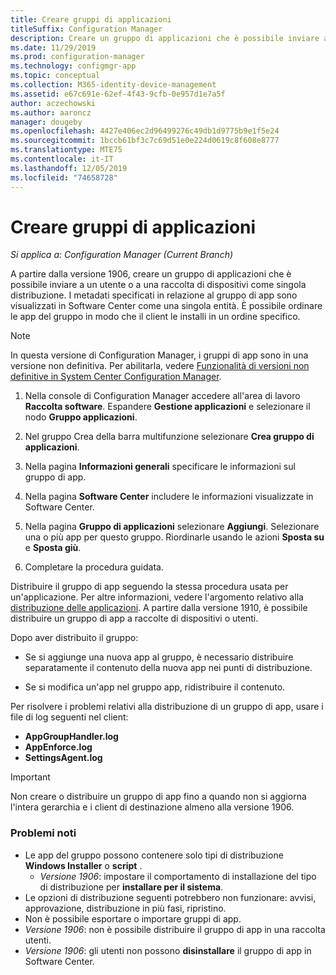 ```yaml
---
title: Creare gruppi di applicazioni
titleSuffix: Configuration Manager
description: Creare un gruppo di applicazioni che è possibile inviare a un utente o a una raccolta di dispositivi come singola distribuzione in Configuration Manager.
ms.date: 11/29/2019
ms.prod: configuration-manager
ms.technology: configmgr-app
ms.topic: conceptual
ms.collection: M365-identity-device-management
ms.assetid: e67c691e-62ef-4f43-9cfb-0e957d1e7a5f
author: aczechowski
ms.author: aaroncz
manager: dougeby
ms.openlocfilehash: 4427e406ec2d96499276c49db1d9775b9e1f5e24
ms.sourcegitcommit: 1bccb61bf3c7c69d51e0e224d0619c8f608e8777
ms.translationtype: MTE75
ms.contentlocale: it-IT
ms.lasthandoff: 12/05/2019
ms.locfileid: "74658728"
---
```

# <a name="create-application-groups"></a>Creare gruppi di applicazioni

*Si applica a: Configuration Manager (Current Branch)*

<!--3555907-->

A partire dalla versione 1906, creare un gruppo di applicazioni che è possibile inviare a un utente o a una raccolta di dispositivi come singola distribuzione. I metadati specificati in relazione al gruppo di app sono visualizzati in Software Center come una singola entità. È possibile ordinare le app del gruppo in modo che il client le installi in un ordine specifico.

> [!Note]  
> In questa versione di Configuration Manager, i gruppi di app sono in una versione non definitiva. Per abilitarla, vedere [Funzionalità di versioni non definitive in System Center Configuration Manager](/configmgr/core/servers/manage/pre-release-features).  

1. Nella console di Configuration Manager accedere all'area di lavoro **Raccolta software**. Espandere **Gestione applicazioni** e selezionare il nodo **Gruppo applicazioni**.  

1. Nel gruppo Crea della barra multifunzione selezionare **Crea gruppo di applicazioni**.

1. Nella pagina **Informazioni generali** specificare le informazioni sul gruppo di app.  

1. Nella pagina **Software Center** includere le informazioni visualizzate in Software Center.  

1. Nella pagina **Gruppo di applicazioni** selezionare **Aggiungi**. Selezionare una o più app per questo gruppo. Riordinarle usando le azioni **Sposta su** e **Sposta giù**.  

1. Completare la procedura guidata.  

Distribuire il gruppo di app seguendo la stessa procedura usata per un'applicazione. Per altre informazioni, vedere l'argomento relativo alla [distribuzione delle applicazioni](/configmgr/apps/deploy-use/deploy-applications). A partire dalla versione 1910, è possibile distribuire un gruppo di app a raccolte di dispositivi o utenti.

Dopo aver distribuito il gruppo:

- Se si aggiunge una nuova app al gruppo, è necessario distribuire separatamente il contenuto della nuova app nei punti di distribuzione.

- Se si modifica un'app nel gruppo app, ridistribuire il contenuto.

Per risolvere i problemi relativi alla distribuzione di un gruppo di app, usare i file di log seguenti nel client:

- **AppGroupHandler.log**
- **AppEnforce.log**
- **SettingsAgent.log**

> [!Important]  
> Non creare o distribuire un gruppo di app fino a quando non si aggiorna l'intera gerarchia e i client di destinazione almeno alla versione 1906.

### <a name="known-issues"></a>Problemi noti

- Le app del gruppo possono contenere solo tipi di distribuzione **Windows Installer** o **script** .
  - *Versione 1906*: impostare il comportamento di installazione del tipo di distribuzione per **installare per il sistema**.
- Le opzioni di distribuzione seguenti potrebbero non funzionare: avvisi, approvazione, distribuzione in più fasi, ripristino.
- Non è possibile esportare o importare gruppi di app.
- *Versione 1906*: non è possibile distribuire il gruppo di app in una raccolta utenti.
- *Versione 1906*: gli utenti non possono **disinstallare** il gruppo di app in Software Center.
